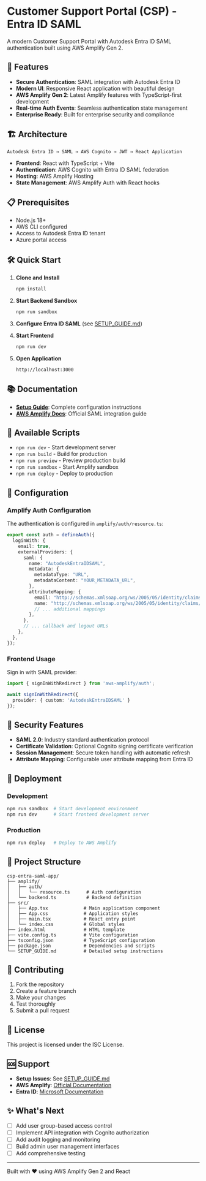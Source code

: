 # Customer Support Portal (CSP) - Entra ID SAML

A modern Customer Support Portal with Autodesk Entra ID SAML authentication built using AWS Amplify Gen 2.

## 🚀 Features

- **Secure Authentication**: SAML integration with Autodesk Entra ID
- **Modern UI**: Responsive React application with beautiful design
- **AWS Amplify Gen 2**: Latest Amplify features with TypeScript-first development
- **Real-time Auth Events**: Seamless authentication state management
- **Enterprise Ready**: Built for enterprise security and compliance

## 🏗️ Architecture

```
Autodesk Entra ID → SAML → AWS Cognito → JWT → React Application
```

- **Frontend**: React with TypeScript + Vite
- **Authentication**: AWS Cognito with Entra ID SAML federation
- **Hosting**: AWS Amplify Hosting
- **State Management**: AWS Amplify Auth with React hooks

## 📋 Prerequisites

- Node.js 18+
- AWS CLI configured
- Access to Autodesk Entra ID tenant
- Azure portal access

## 🛠️ Quick Start

1. **Clone and Install**
   ```bash
   npm install
   ```

2. **Start Backend Sandbox**
   ```bash
   npm run sandbox
   ```

3. **Configure Entra ID SAML** (see [SETUP_GUIDE.md](./SETUP_GUIDE.md))

4. **Start Frontend**
   ```bash
   npm run dev
   ```

5. **Open Application**
   ```
   http://localhost:3000
   ```

## 📚 Documentation

- **[Setup Guide](./SETUP_GUIDE.md)**: Complete configuration instructions
- **[AWS Amplify Docs](https://docs.amplify.aws/react/build-a-backend/auth/examples/microsoft-entra-id-saml/)**: Official SAML integration guide

## 🎯 Available Scripts

- `npm run dev` - Start development server
- `npm run build` - Build for production
- `npm run preview` - Preview production build
- `npm run sandbox` - Start Amplify sandbox
- `npm run deploy` - Deploy to production

## 🔧 Configuration

### Amplify Auth Configuration
The authentication is configured in `amplify/auth/resource.ts`:

```typescript
export const auth = defineAuth({
  loginWith: {
    email: true,
    externalProviders: {
      saml: {
        name: "AutodeskEntraIDSAML",
        metadata: {
          metadataType: "URL",
          metadataContent: "YOUR_METADATA_URL",
        },
        attributeMapping: {
          email: "http://schemas.xmlsoap.org/ws/2005/05/identity/claims/emailaddress",
          name: "http://schemas.xmlsoap.org/ws/2005/05/identity/claims/name",
          // ... additional mappings
        },
      },
      // ... callback and logout URLs
    },
  },
});
```

### Frontend Usage
Sign in with SAML provider:

```typescript
import { signInWithRedirect } from 'aws-amplify/auth';

await signInWithRedirect({
  provider: { custom: 'AutodeskEntraIDSAML' }
});
```

## 🔐 Security Features

- **SAML 2.0**: Industry standard authentication protocol
- **Certificate Validation**: Optional Cognito signing certificate verification
- **Session Management**: Secure token handling with automatic refresh
- **Attribute Mapping**: Configurable user attribute mapping from Entra ID

## 🚀 Deployment

### Development
```bash
npm run sandbox  # Start development environment
npm run dev      # Start frontend development server
```

### Production
```bash
npm run deploy   # Deploy to AWS Amplify
```

## 📁 Project Structure

```
csp-entra-saml-app/
├── amplify/
│   ├── auth/
│   │   └── resource.ts      # Auth configuration
│   └── backend.ts           # Backend definition
├── src/
│   ├── App.tsx             # Main application component
│   ├── App.css             # Application styles
│   ├── main.tsx            # React entry point
│   └── index.css           # Global styles
├── index.html              # HTML template
├── vite.config.ts          # Vite configuration
├── tsconfig.json           # TypeScript configuration
├── package.json            # Dependencies and scripts
└── SETUP_GUIDE.md          # Detailed setup instructions
```

## 🤝 Contributing

1. Fork the repository
2. Create a feature branch
3. Make your changes
4. Test thoroughly
5. Submit a pull request

## 📝 License

This project is licensed under the ISC License.

## 🆘 Support

- **Setup Issues**: See [SETUP_GUIDE.md](./SETUP_GUIDE.md)
- **AWS Amplify**: [Official Documentation](https://docs.amplify.aws/)
- **Entra ID**: [Microsoft Documentation](https://docs.microsoft.com/en-us/azure/active-directory/)

## ✨ What's Next

- [ ] Add user group-based access control
- [ ] Implement API integration with Cognito authorization
- [ ] Add audit logging and monitoring
- [ ] Build admin user management interfaces
- [ ] Add comprehensive testing

---

Built with ❤️ using AWS Amplify Gen 2 and React
